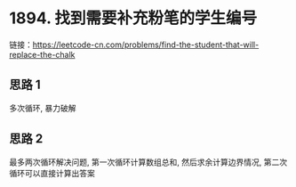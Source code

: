 # 1894. 找到需要补充粉笔的学生编号

链接：https://leetcode-cn.com/problems/find-the-student-that-will-replace-the-chalk

## 思路 1

多次循环, 暴力破解

## 思路 2

最多两次循环解决问题, 第一次循环计算数组总和, 然后求余计算边界情况, 第二次循环可以直接计算出答案
